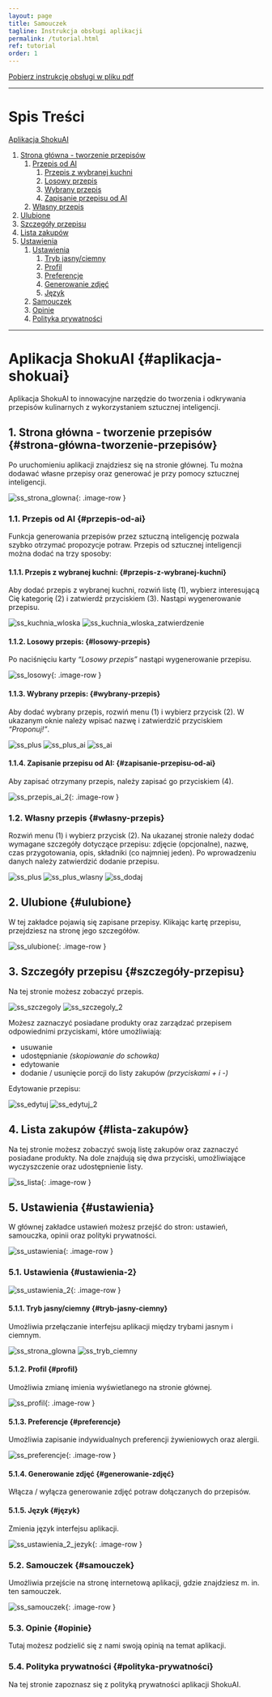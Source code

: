 ```yaml
---
layout: page
title: Samouczek
tagline: Instrukcja obsługi aplikacji
permalink: /tutorial.html
ref: tutorial
order: 1
---
```


<div class="center">
  <a href="{{ site.github.pdf_url }}" class="btnColor">Pobierz instrukcję obsługi w pliku pdf</a>
</div>

* * *

# Spis Treści

[Aplikacja ShokuAI](#aplikacja-shokuai)  
1. [Strona główna - tworzenie przepisów](#strona-główna-tworzenie-przepisów)  
    1. [Przepis od AI](#przepis-od-ai)  
        1. [Przepis z wybranej kuchni](#przepis-z-wybranej-kuchni)  
        2. [Losowy przepis](#losowy-przepis)  
        3. [Wybrany przepis](#wybrany-przepis)  
        4. [Zapisanie przepisu od AI](#zapisanie-przepisu-od-ai)  
    2. [Własny przepis](#własny-przepis)  
2. [Ulubione](#ulubione)  
3. [Szczegóły przepisu](#szczegóły-przepisu)  
4. [Lista zakupów](#lista-zakupów)  
5. [Ustawienia](#ustawienia)
    1. [Ustawienia](#ustawienia-2)
        1. [Tryb jasny/ciemny](#tryb-jasny-ciemny)  
        2. [Profil](#profil)  
        3. [Preferencje](#preferencje)  
        4. [Generowanie zdjęć](#generowanie-zdjęć)  
        5. [Język](#język)  
    2. [Samouczek](#samouczek) 
    3. [Opinie](#opinie)
    4. [Polityka prywatności](#polityka-prywatności) 

* * *

# Aplikacja ShokuAI {#aplikacja-shokuai}
Aplikacja ShokuAI to innowacyjne narzędzie do tworzenia i odkrywania przepisów kulinarnych z wykorzystaniem sztucznej inteligencji.

## 1. Strona główna - tworzenie przepisów {#strona-główna-tworzenie-przepisów}
Po uruchomieniu aplikacji znajdziesz się na stronie głównej. Tu można dodawać własne przepisy oraz
generować je przy pomocy sztucznej inteligencji.

![ss_strona_glowna](/assets/images/ss_strona_glowna2.jpg){: .image-row }

### 1.1. Przepis od AI {#przepis-od-ai}
Funkcja generowania przepisów przez sztuczną inteligencję pozwala szybko otrzymać propozycje potraw. Przepis od sztucznej inteligencji można dodać na trzy sposoby:

#### 1.1.1. Przepis z wybranej kuchni: {#przepis-z-wybranej-kuchni}
Aby dodać przepis z wybranej kuchni, rozwiń listę (1), wybierz interesującą Cię kategorię (2) i zatwierdź przyciskiem (3). Nastąpi wygenerowanie przepisu.

<div class="image-row">
  <img src="assets\images\ss_kuchnia_wloska.jpg" alt="ss_kuchnia_wloska">
  <img src="assets\images\ss_kuchnia_wloska_zatwierdz.jpg" alt="ss_kuchnia_wloska_zatwierdzenie">
</div>

#### 1.1.2. Losowy przepis: {#losowy-przepis}
Po naciśnięciu karty _“Losowy przepis”_ nastąpi wygenerowanie przepisu.

![ss_losowy](/assets/images/ss_losowy.jpg){: .image-row }

#### 1.1.3. Wybrany przepis: {#wybrany-przepis}
Aby dodać wybrany przepis, rozwiń menu (1) i wybierz przycisk (2). W ukazanym oknie należy wpisać nazwę i zatwierdzić przyciskiem _“Proponuj!”_.

<div class="image-row">
  <img src="assets\images\ss_plus.jpg" alt="ss_plus">
  <img src="assets\images\ss_plus_ai.jpg" alt="ss_plus_ai">
  <img src="assets\images\ss_ai.jpg" alt="ss_ai">
</div>

#### 1.1.4. Zapisanie przepisu od AI: {#zapisanie-przepisu-od-ai}
Aby zapisać otrzymany przepis, należy zapisać go przyciskiem (4).

![ss_przepis_ai_2](/assets/images/ss_przepis_ai_2.jpg){: .image-row }

### 1.2. Własny przepis {#własny-przepis}
Rozwiń menu (1) i wybierz przycisk (2). Na ukazanej stronie należy dodać wymagane szczegóły dotyczące przepisu: zdjęcie (opcjonalne), nazwę, czas przygotowania, opis, składniki (co najmniej jeden). Po wprowadzeniu danych należy zatwierdzić dodanie przepisu. 

<div class="image-row">
  <img src="assets\images\ss_plus.jpg" alt="ss_plus">
  <img src="assets\images\ss_plus_wlasny.jpg" alt="ss_plus_wlasny">
  <img src="assets\images\ss_dodaj.jpg" alt="ss_dodaj">
</div>

## 2. Ulubione {#ulubione}
W tej zakładce pojawią się zapisane przepisy. Klikając kartę przepisu, przejdziesz na stronę jego szczegółów.

![ss_ulubione](/assets/images/ss_ulubione.jpg){: .image-row }

## 3. Szczegóły przepisu {#szczegóły-przepisu}
Na tej stronie możesz zobaczyć przepis.

<div class="image-row">
  <img src="assets\images\ss_szczegoly.jpg" alt="ss_szczegoly">
  <img src="assets\images\ss_szczegoly_2.jpg" alt="ss_szczegoly_2">
</div>

Możesz zaznaczyć posiadane produkty oraz zarządzać
przepisem odpowiednimi przyciskami, które umożliwiają:
- usuwanie
- udostępnianie _(skopiowanie do schowka)_
- edytowanie
- dodanie / usunięcie porcji do listy zakupów _(przyciskami + i -)_

Edytowanie przepisu:

<div class="image-row">
  <img src="assets\images\ss_edytuj.jpg" alt="ss_edytuj">
  <img src="assets\images\ss_edytuj_2.jpg" alt="ss_edytuj_2">
</div>

## 4. Lista zakupów {#lista-zakupów}
Na tej stronie możesz zobaczyć swoją listę zakupów oraz zaznaczyć posiadane produkty. Na dole znajdują się dwa przyciski, umożliwiające wyczyszczenie oraz udostępnienie listy.

![ss_lista](/assets/images/ss_lista.jpg){: .image-row }

## 5. Ustawienia {#ustawienia}
W głównej zakładce ustawień możesz przejść do stron: ustawień, samouczka, opinii oraz polityki prywatności.

![ss_ustawienia](/assets/images/ss_ustawienia.jpg){: .image-row }

### 5.1. Ustawienia {#ustawienia-2}

![ss_ustawienia_2](/assets/images/ss_ustawienia_2.jpg){: .image-row }

#### 5.1.1. Tryb jasny/ciemny {#tryb-jasny-ciemny}
Umożliwia przełączanie interfejsu aplikacji między trybami jasnym i ciemnym.

<div class="image-row">
  <img src="assets\images\ss_strona_glowna.jpg" alt="ss_strona_glowna">
  <img src="assets\images\ss_tryb_ciemny.jpg" alt="ss_tryb_ciemny">
</div>

#### 5.1.2. Profil {#profil}
Umożliwia zmianę imienia wyświetlanego na stronie głównej.

![ss_profil](/assets/images/ss_profil.jpg){: .image-row }

#### 5.1.3. Preferencje {#preferencje}
Umożliwia zapisanie indywidualnych preferencji żywieniowych oraz alergii.

![ss_preferencje](/assets/images/ss_preferencje.jpg){: .image-row }

#### 5.1.4. Generowanie zdjęć {#generowanie-zdjęć}
Włącza / wyłącza generowanie zdjęć potraw dołączanych do przepisów.

#### 5.1.5. Język {#język}
Zmienia język interfejsu aplikacji.

![ss_ustawienia_2_jezyk](/assets/images/ss_ustawienia_2_jezyk.jpg){: .image-row }

### 5.2. Samouczek {#samouczek}
Umożliwia przejście na stronę internetową aplikacji, gdzie znajdziesz m. in. ten samouczek.

![ss_samouczek](/assets/images/ss_samouczek.jpg){: .image-row }

### 5.3. Opinie {#opinie}
Tutaj możesz podzielić się z nami swoją opinią na temat aplikacji.

### 5.4. Polityka prywatności {#polityka-prywatności}
Na tej stronie zapoznasz się z polityką prywatności aplikacji ShokuAI.
